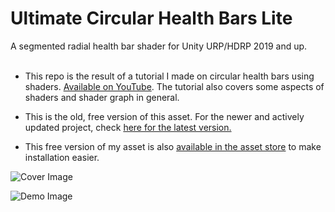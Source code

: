 # Ultimate Circular Health Bars Lite
A segmented radial health bar shader for Unity URP/HDRP 2019 and up.<br/><br/>

- This repo is the result of a tutorial I made on circular health bars using shaders. [Available on YouTube](https://www.youtube.com/watch?v=V5h2ClMUguQ). The tutorial also covers some aspects of shaders and shader graph in general.<br/>

- This is the old, free version of this asset. For the newer and actively updated project, check [here for the latest version.](http://u3d.as/2jpc)<br/>

- This free version of my asset is also [available in the asset store](http://u3d.as/2H4f) to make installation easier.

![Cover Image](https://i.imgur.com/3yTjTMj.png)

![Demo Image](https://i.imgur.com/URM5Uha.png)

